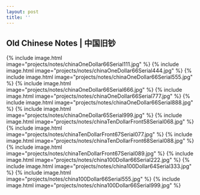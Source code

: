 ```yaml
---
layout: post
title: ''
---
```


## Old Chinese Notes | 中国旧钞

{% include image.html  image="projects/notes/chinaOneDollar66Serial111.jpg" %}
{% include image.html  image="projects/notes/chinaOneDollar66Serial444.jpg" %}
{% include image.html  image="projects/notes/chinaOneDollar66Serial555.jpg" %}
{% include image.html  image="projects/notes/chinaOneDollar66Serial666.jpg" %}
{% include image.html  image="projects/notes/chinaOneDollar66Serial777.jpg" %}
{% include image.html  image="projects/notes/chinaOneDollar66Serial888.jpg" %}
{% include image.html  image="projects/notes/chinaOneDollar65Serial999.jpg" %}
{% include image.html  image="projects/notes/chinaTenDollarFront58Serial068.jpg" %}
{% include image.html  image="projects/notes/chinaTenDollarFront67Serial077.jpg" %}
{% include image.html  image="projects/notes/chinaTenDollarFront68Serial088.jpg" %}
{% include image.html  image="projects/notes/chinaTenDollarFront67Serial089.jpg" %}
{% include image.html  image="projects/notes/china100Dollar66Serial222.jpg" %}
{% include image.html  image="projects/notes/china100Dollar64Serial333.jpg" %}
{% include image.html  image="projects/notes/china100Dollar66Serial555.jpg" %}
{% include image.html  image="projects/notes/china100Dollar66Serial999.jpg" %}


